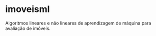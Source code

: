 # imoveisml
Algoritmos lineares e não lineares de aprendizagem de máquina para avaliação de imóveis.
